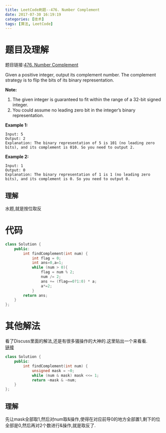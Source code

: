 ```yaml
---
title: LeetCode刷题--476. Number Complement
date: 2017-07-30 16:19:19
categories: [技术]
tags: [算法, LeetCode]
---
```

[](#题目及理解 "题目及理解")题目及理解
=======================

题目链接:[476\. Number Complement](https://leetcode.com/problems/number-complement/description/)

Given a positive integer, output its complement number. The complement strategy is to flip the bits of its binary representation.

**Note:**

1.  The given integer is guaranteed to fit within the range of a 32-bit signed integer.
2.  You could assume no leading zero bit in the integer’s binary representation.

**Example 1:**  
```
Input: 5
Output: 2
Explanation: The binary representation of 5 is 101 (no leading zero bits), and its complement is 010. So you need to output 2.
```

**Example 2:**  
```
Input: 1
Output: 0
Explanation: The binary representation of 1 is 1 (no leading zero bits), and its complement is 0. So you need to output 0.
```
<!-- more -->
[](#理解 "理解")理解
--------------

水题,就是按位取反

[](#代码 "代码")代码
==============

```c++
class Solution {
    public:    
        int findComplement(int num) {        
            int flag = 0;        
            int ans=0,a=1;        
            while (num > 0){            
                flag = num % 2;            
                num /= 2;            
                ans += (flag==0?1:0) * a;            
                a*=2;        
            }        
        return ans;    
    }
};
```

[](#其他解法 "其他解法")其他解法
====================

看了Discuss里面的解法,还是有很多骚操作的大神的.这里贴出一个来看看.  
[链接](https://discuss.leetcode.com/topic/74627/3-line-c/2)  
```c++
class Solution {
    public:    
        int findComplement(int num) {        
            unsigned mask = ~0;        
            while (num & mask) mask <<= 1;        
            return ~mask & ~num;    
    }
};
```

[](#理解-1 "理解")理解
----------------

先让mask全部取1,然后对num取&操作,使得在对应前导0的地方全部置1,剩下的位全部是0,然后再对2个数进行&操作,就是取反了.